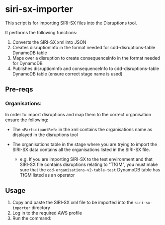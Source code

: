 # siri-sx-importer

This script is for importing SIRI-SX files into the Disruptions tool.

It performs the following functions:

1. Converts the SIRI-SX xml into JSON
2. Creates disruptionInfo in the format needed for cdd-disruptions-table DynamoDB table
3. Maps over a disruption to create consequenceInfo in the format needed for DynamoDB
4. Publishes disruptionInfo and consequenceInfo to cdd-disruptions-table DynamoDB table (ensure correct stage name is used)

## Pre-reqs

### Organisations:

In order to import disruptions and map them to the correct organisation ensure the following:

-   The `<ParticipantRef>` in the xml contains the organisations name as displayed in the disruptions tool

-   The organisations table in the stage where you are trying to import the SIRI-SX data contains all the organisations listed in the SIRI-SX file.
    -   e.g. If you are importing SIRI-SX to the test environment and that SIRI-SX file contains disruptions relating to "TfGM", you must make sure that the `cdd-organisations-v2-table-test` DynamoDB table has TfGM listed as an operator

## Usage

<!-- usage -->

1. Copy and paste the SIRI-SX xml file to be imported into the `siri-sx-importer` directory
2. Log in to the required AWS profile
3. Run the command:
